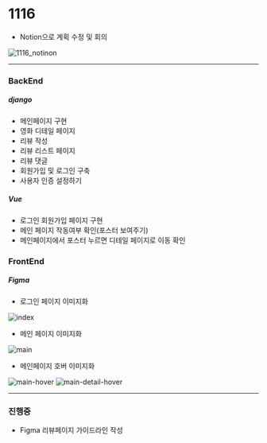 # 1116

- Notion으로 계획 수정 및 회의

![1116_notinon](https://user-images.githubusercontent.com/109333410/202319516-92c1ed4e-6cc5-4e01-90e5-218c274cc731.PNG)

---

### BackEnd
##### django
- 메인페이지 구현
- 영화 디테일 페이지
- 리뷰 작성
- 리뷰 리스트 페이지
- 리뷰 댓글
- 회원가입 및 로그인 구축
- 사용자 인증 설정하기

##### Vue
- 로그인 회원가입 페이지 구현
- 메인 페이지 작동여부 확인(포스터 보여주기)
- 메인페이지에서 포스터 누르면 디테일 페이지로 이동 확인


### FrontEnd
##### Figma
- 로그인 페이지 이미지화

![index](https://user-images.githubusercontent.com/109333410/202173446-33ab7f66-bfb2-4ab2-8863-a0f09fc87a1c.png)
- 메인 페이지 이미지화

![main](https://user-images.githubusercontent.com/109333410/202173453-71e34c2c-0ce4-4da9-9dfc-817ae7873c3e.png)
- 메인페이지 호버 이미지화

![main-hover](https://user-images.githubusercontent.com/109333410/202173478-64b791b9-1c69-4520-a455-4d91ad7b5d8c.png)
![main-detail-hover](https://user-images.githubusercontent.com/109333410/202173466-8f6c8d46-d97a-49c5-b372-151af8095142.png)


---------------

### 진행중
- Figma 리뷰페이지 가이드라인 작성
